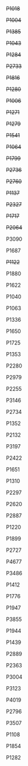 ~~P1018~~

~~P1004~~

~~P1385~~

~~P1043~~

~~P1284~~

~~P2733~~

~~P1816~~

~~P1280~~

~~P1006~~

~~P1271~~

~~P1279~~

~~P1541~~

~~P1064~~

~~P1799~~

~~P2736~~

~~P2760~~

~~P1137~~

~~P2327~~

~~P1717~~

~~P2064~~

P3090

P1687

~~P1122~~

P1880

P1622

P1040

P1063

P1336

P1650

P1725

P1353

P2280

P2979

P2255

P3146

P2734

P1352

P2132

P3197

P2422

P1651

P1310

P2297

P2620

P2887

P1220

P1899

P2727

P4677

P3486

P1412

P1776

P1947

P3855

P1944

P1439

P2889

P2363

P3004

P3123

P4019

P2796

P3507

P1108

P1854

P1282